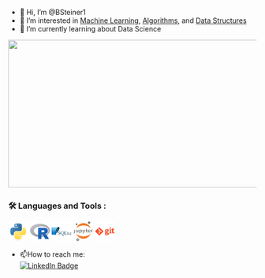 - 👋 Hi, I’m @BSteiner1 
- 👀 I’m interested in [Machine Learning](https://github.com/BSteiner1/Bushfire-Spread-Prevention-Solution-Challenge-2022), [Algorithms](https://github.com/BSteiner1/Trading-Algorithm), and [Data Structures](https://github.com/BSteiner1/An-introduction-to-OOP)
- 🌱 I’m currently learning about Data Science

<!---
BSteiner1/BSteiner1 is a ✨ special ✨ repository because its `README.md` (this file) appears on your GitHub profile.
You can click the Preview link to take a look at your changes.
--->

<div align="left">
  <img src= "https://media.giphy.com/media/pOEbLRT4SwD35IELiQ/giphy.gif" width="600" height="300"/>
</div>
    
### :hammer_and_wrench: Languages and Tools :
<div>
  <img src="https://github.com/devicons/devicon/blob/master/icons/python/python-original.svg" title="Git" **alt="Git" width="40" height="40"/>
  <img src="https://github.com/devicons/devicon/blob/master/icons/r/r-original.svg" title="Git" **alt="Git" width="40" height="40"/>
  <img src="https://github.com/devicons/devicon/blob/master/icons/sqlite/sqlite-original-wordmark.svg" title="Git" **alt="Git" width="40" height="40"/>
  <img src="https://github.com/devicons/devicon/blob/master/icons/jupyter/jupyter-original-wordmark.svg" title="Git" **alt="Git" width="40" height="40"/>
  <img src="https://github.com/devicons/devicon/blob/master/icons/git/git-plain-wordmark.svg" title="Git" **alt="Git" width="40" height="40"/>
</div>
 
 <p>
 </p>
 
- :mailbox:How to reach me:   <div id="badges"> <a href="https://www.linkedin.com/in/benjamin-steiner-100/"> <img src="https://img.shields.io/badge/LinkedIn-blue?style=for-the-badge&logo=linkedin&logoColor=white" alt="LinkedIn Badge"/></a></div>
